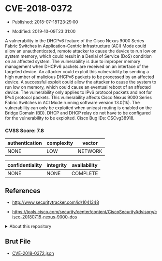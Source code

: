 # CVE-2018-0372

- Published: 2018-07-18T23:29:00

- Modified: 2019-10-09T23:31:00

A vulnerability in the DHCPv6 feature of the Cisco Nexus 9000 Series Fabric Switches in Application-Centric Infrastructure (ACI) Mode could allow an unauthenticated, remote attacker to cause the device to run low on system memory, which could result in a Denial of Service (DoS) condition on an affected system. The vulnerability is due to improper memory management when DHCPv6 packets are received on an interface of the targeted device. An attacker could exploit this vulnerability by sending a high number of malicious DHCPv6 packets to be processed by an affected device. A successful exploit could allow the attacker to cause the system to run low on memory, which could cause an eventual reboot of an affected device. The vulnerability only applies to IPv6 protocol packets and not for IPv4 protocol packets. This vulnerability affects Cisco Nexus 9000 Series Fabric Switches in ACI Mode running software version 13.0(1k). The vulnerability can only be exploited when unicast routing is enabled on the Bridge Domain (BD). DHCP and DHCP relay do not have to be configured for the vulnerability to be exploited. Cisco Bug IDs: CSCvg38918.

### CVSS Score: **7.8**

| authentication | complexity | vector |
| --- | --- | --- |
| NONE | LOW | NETWORK |

| confidentiality | integrity | availability |
| --- | --- | --- |
| NONE | NONE | COMPLETE |

## References

* http://www.securitytracker.com/id/1041348

* https://tools.cisco.com/security/center/content/CiscoSecurityAdvisory/cisco-20180718-nexus-9000-dos

<details>
<summary>About this repository</summary> 

  This repository is part of the project [Live Hack CVE](https://github.com/Live-Hack-CVE). Main website can be found [www.live-hack.org](https://www.live-hack.org) 
  
  Made by [Sn0wAlice](https://github.com/Sn0wAlice) for the people that care about security and need to have a feed of the latest CVEs. Hope you enjoy it, don't forget to star the repo and follow me on [Twitter](https://twitter.com/Sn0wAlice) and [Github](https://github.com/Sn0wAlice). And that is my [personnal website](https://www.alice-snow.me/)

  - [Home Page](https://github.com/Live-Hack-CVE)
  - [Framework](https://github.com/Live-Hack-CVE/cve-framework)
  - [CVE database](https://github.com/Live-Hack-CVE/full_database)
  - [Changelog](https://github.com/Live-Hack-CVE/Changelog)
</details>

## Brut File

* [CVE-2018-0372.json](https://raw.githubusercontent.com/Live-Hack-CVE/full_database/main/cves/2018/CVE-2018-0372.json)

